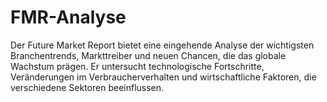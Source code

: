 # FMR-Analyse
Der Future Market Report bietet eine eingehende Analyse der wichtigsten Branchentrends, Markttreiber und neuen Chancen, die das globale Wachstum prägen. Er untersucht technologische Fortschritte, Veränderungen im Verbraucherverhalten und wirtschaftliche Faktoren, die verschiedene Sektoren beeinflussen.
